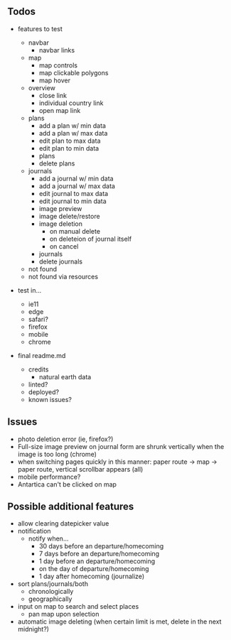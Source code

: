 ## Todos

- features to test
  - navbar
    - navbar links
  - map
    - map controls
    - map clickable polygons
    - map hover
  - overview
    - close link
    - individual country link
    - open map link
  - plans
    - add a plan w/ min data
    - add a plan w/ max data
    - edit plan to max data
    - edit plan to min data
    - plans
    - delete plans
  - journals
    - add a journal w/ min data
    - add a journal w/ max data
    - edit journal to max data
    - edit journal to min data
    - image preview
    - image delete/restore
    - image deletion
      - on manual delete
      - on deleteion of journal itself
      - on cancel
    - journals
    - delete journals
  - not found
  - not found via resources

- test in...
  - ie11
  - edge
  - safari?
  - firefox
  - mobile
  - chrome

- final readme.md
  - credits
    - natural earth data
  - linted?
  - deployed?
  - known issues?

## Issues

- photo deletion error (ie, firefox?)
- Full-size image preview on journal form are shrunk vertically when the image is too long (chrome)
- when switching pages quickly in this manner: paper route -> map -> paper route, vertical scrollbar appears (all)
- mobile performance?
- Antartica can't be clicked on map

## Possible additional features

- allow clearing datepicker value
- notification
  - notify when...
    - 30 days before an departure/homecoming
    - 7 days before an departure/homecoming
    - 1 day before an departure/homecoming
    - on the day of departure/homecoming
    - 1 day after homecoming (journalize)
- sort plans/journals/both
  - chronologically
  - geographically
- input on map to search and select places
  - pan map upon selection
- automatic image deleting (when certain limit is met, delete in the next midnight?)
